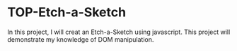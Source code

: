 # TOP-Etch-a-Sketch

In this project, I will creat an Etch-a-Sketch using javascript. This project will demonstrate my knowledge of DOM manipulation.